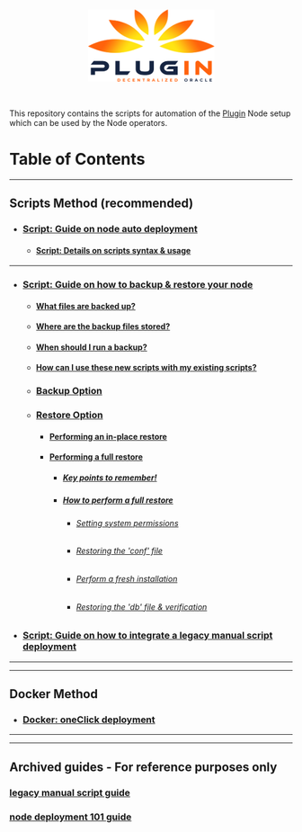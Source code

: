 <br/>
<p align="center">
<a href="https://goplugin.co" target="_blank">
<img src="https://github.com/GoPlugin/Plugin/blob/main/docs/plugin.png" width="225" alt="Plugin logo">
</a>
</p>
<br/>

This repository contains the scripts for automation of the [Plugin](https://goplugin.co/) Node setup which can be used by the Node operators.


# Table of Contents
---
## Scripts Method (recommended)
  - ### [Script: Guide on node auto deployment](docs/node_autosetup.md)
    - #### [Script: Details on scripts syntax & usage](docs/node_scripts_details.md)

---
  - ### [Script: Guide on how to backup & restore your node](docs/node_backup_restore.md)
    - #### [What files are backed up?](node_backup_restore.md#what-files-are-backed-up)
    - #### [Where are the backup files stored?](node_backup_restore.md#where-are-my-backup-files-stored)
    - #### [When should I run a backup?](node_backup_restore.md#when-should-i-run-the-backup-script)
    - #### [How can I use these new scripts with my existing scripts?](node_backup_restore.md#how-do-i-integrate-these-new-scripts-to-my-nodes-existing-scr)
    
    - ### [Backup Option](node_backup_restore.md#performing-a-backup)
    - ### [Restore Option](node_backup_restore.md#performing-a-restore)

      - #### [Performing an in-place restore](node_backup_restore.md#the-in-place-restore)
      - #### [Performing a full restore](node_backup_restore.md#full-restore)
        - ##### [Key points to remember!](node_backup_restore.md#key-points-to-remember)
        - ##### [How to perform a full restore](node_backup_restore.md#how-to-perform-a-full-restore)
          - ###### [Setting system permissions](node_backup_restore.md#setup-system-permissions)
          - ###### [Restoring the 'conf' file](node_backup_restore.md#restore-the-conf-files)
          - ###### [Perform a fresh installation](node_backup_restore.md#perform-a-fresh-node-deployment-install)
          - ###### [Restoring the 'db' file & verification](node_backup_restore.md#restore-the-database)
  - ### [Script: Guide on how to integrate a legacy manual script deployment](docs/manual-script_integrate_bkup.md)

---
---
## Docker Method
  - ### [Docker: oneClick deployment](oneClickDeploy/README.md)


---
---
## Archived guides - For reference purposes only
### [legacy manual script guide](docs/manual-script-deployment.md)
### [node deployment 101 guide](docs/node_setup_101.md)